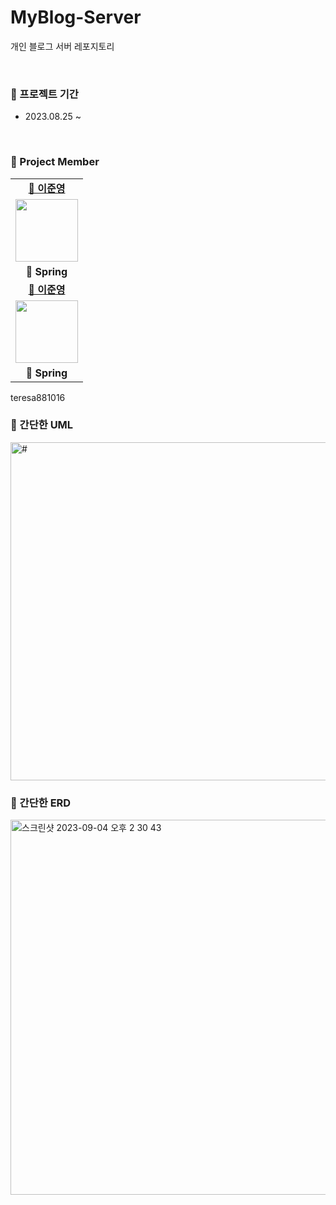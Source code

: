 # MyBlog-Server
개인 블로그 서버 레포지토리

<br>

### 📆 프로젝트 기간

- 2023.08.25 ~

<br>

###  🐾 Project Member

<table>
   <tr>
    <td align="center"><b><a href="https://github.com/BangTtagGum">🐶 이준영</a></b></td>
  </tr>
  <tr>
     <td align="center"><a href="https://github.com/BangTtagGum"><img src="https://avatars.githubusercontent.com/u/99023627?v=4" width="100px" /></a></td>
  </tr>
  <tr>
    <td align="center"><b>🌱 Spring</b></td>
  </tr>
   <tr>
    <td align="center"><b><a href="https://github.com/BangTtagGum">🐶 이준영</a></b></td>
  </tr>
  <tr>
     <td align="center"><a href="https://github.com/BangTtagGum"><img src="https://avatars.githubusercontent.com/u/99023627?v=4" width="100px" /></a></td>
  </tr>
  <tr>
    <td align="center"><b>🌱 Spring</b></td>
  </tr>
</table>

teresa881016
### 📝 간단한 UML

<img width="541" alt="#" src="https://github.com/BangTtagGum/MyBlog-Server/assets/99023627/40638127-71c0-423e-8a71-6a15f725ca58">

<br>

### 🔗 간단한 ERD

<img width="600" alt="스크린샷 2023-09-04 오후 2 30 43" src="https://github.com/BangTtagGum/MyBlog-Server/assets/99023627/c8bbc4b6-0b38-48b0-8c32-e0ab73c07be1">
